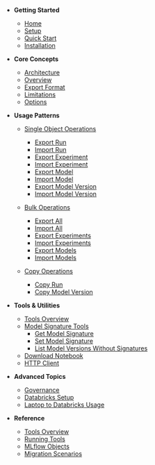 - **Getting Started**
  - [Home](/)
  - [Setup](README.md#setup)
  - [Quick Start](README.md#quick-start)
  - [Installation](README.md#local-setup)

- **Core Concepts**
  - [Architecture](README.md#high-level-architecture)
  - [Overview](README.md#overview)
  - [Export Format](export_format.md)
  - [Limitations](limitations.md)
  - [Options](options.md)

- **Usage Patterns**
  - [Single Object Operations](single.md)
    - [Export Run](single.md#export-run)
    - [Import Run](single.md#import-run)
    - [Export Experiment](single.md#export-experiment)
    - [Import Experiment](single.md#import-experiment)
    - [Export Model](single.md#export-registered-model)
    - [Import Model](single.md#import-registered-model)
    - [Export Model Version](single.md#export-model-version)
    - [Import Model Version](single.md#import-model-version)

  - [Bulk Operations](bulk.md)
    - [Export All](bulk.md#export-all-mlflow-objects)
    - [Import All](bulk.md#import-all-mlflow-objects)
    - [Export Experiments](bulk.md#export-experiments)
    - [Import Experiments](bulk.md#import-experiments)
    - [Export Models](bulk.md#export-registered-models)
    - [Import Models](bulk.md#import-registered-models)

  - [Copy Operations](copy.md)
    - [Copy Run](copy.md#copy-run)
    - [Copy Model Version](copy.md#copy-model-version)

- **Tools & Utilities**
  - [Tools Overview](tools.md)
  - [Model Signature Tools](tools.md#model-signature-tools)
    - [Get Model Signature](tools.md#get-model-signature)
    - [Set Model Signature](tools.md#set-model-signature)
    - [List Model Versions Without Signatures](tools.md#list-model-versions-without-a-model-signature)
  - [Download Notebook](tools.md#download-notebook-with-revision)
  - [HTTP Client](tools.md#call-http_client---mlflow-api-or-databricks-api)

- **Advanced Topics**
  - [Governance](governance.md)
  - [Databricks Setup](README.md#databricks-notebook-setup)
  - [Laptop to Databricks Usage](README.md#laptop-to-databricks-usage)

- **Reference**
  - [Tools Overview](README.md#tools-overview)
  - [Running Tools](README.md#running-mlflow-export-import-tools)
  - [MLflow Objects](README.md#mlflow-objects)
  - [Migration Scenarios](README.md#mlflow-migration-scenarios)
